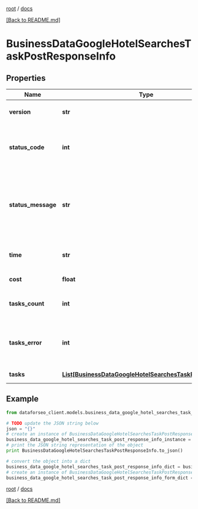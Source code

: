 [root](./../ "root") / [docs](./ "docs")

[[Back to README.md]](./../README.md "[Back to README.md]")

# BusinessDataGoogleHotelSearchesTaskPostResponseInfo

## Properties

Name | Type | Description | Notes
------------ | ------------- | ------------- | -------------
**version** | **str** | the current version of the API | [optional]
**status_code** | **int** | general status code you can find the full list of the response codes here | [optional]
**status_message** | **str** | general informational message you can find the full list of general informational messages here | [optional]
**time** | **str** | total execution time, seconds | [optional]
**cost** | **float** | total tasks cost, USD | [optional]
**tasks_count** | **int** | the number of tasks in the tasks array | [optional]
**tasks_error** | **int** | the number of tasks in the tasks array returned with an error | [optional]
**tasks** | [**List[BusinessDataGoogleHotelSearchesTaskPostTaskInfo]**](BusinessDataGoogleHotelSearchesTaskPostTaskInfo.md) | array of tasks | [optional]

## Example

```python
from dataforseo_client.models.business_data_google_hotel_searches_task_post_response_info import BusinessDataGoogleHotelSearchesTaskPostResponseInfo

# TODO update the JSON string below
json = "{}"
# create an instance of BusinessDataGoogleHotelSearchesTaskPostResponseInfo from a JSON string
business_data_google_hotel_searches_task_post_response_info_instance = BusinessDataGoogleHotelSearchesTaskPostResponseInfo.from_json(json)
# print the JSON string representation of the object
print BusinessDataGoogleHotelSearchesTaskPostResponseInfo.to_json()

# convert the object into a dict
business_data_google_hotel_searches_task_post_response_info_dict = business_data_google_hotel_searches_task_post_response_info_instance.to_dict()
# create an instance of BusinessDataGoogleHotelSearchesTaskPostResponseInfo from a dict
business_data_google_hotel_searches_task_post_response_info_form_dict = business_data_google_hotel_searches_task_post_response_info.from_dict(business_data_google_hotel_searches_task_post_response_info_dict)
```

  

[root](./../ "root") / [docs](./ "docs")

[[Back to README.md]](./../README.md "[Back to README.md]")
